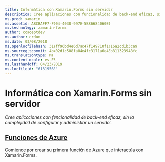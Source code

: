 ```yaml
---
title: Informática con Xamarin.Forms sin servidor
description: Cree aplicaciones con funcionalidad de back-end eficaz, sin la complejidad de configurar y administrar un servidor.
ms.prod: xamarin
ms.assetid: ABCBAFF7-FD04-4038-997E-5B86684060E0
ms.technology: xamarin-forms
author: conceptdev
ms.author: crdun
ms.date: 08/08/2018
ms.openlocfilehash: 31eff96bd4e6d7ac47f149710f1c16a2cd1b3ca9
ms.sourcegitcommit: 4b402d1c508fa84e4fc3171a6e43b811323948fc
ms.translationtype: MT
ms.contentlocale: es-ES
ms.lasthandoff: 04/23/2019
ms.locfileid: "61319563"
---
```

# <a name="serverless-computing-with-xamarinforms"></a>Informática con Xamarin.Forms sin servidor

_Cree aplicaciones con funcionalidad de back-end eficaz, sin la complejidad de configurar y administrar un servidor._

## <a name="azure-functionsazure-functionsmd"></a>[Funciones de Azure](azure-functions.md)

Comience por crear su primera función de Azure que interactúa con Xamarin.Forms.
